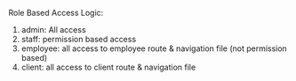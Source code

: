 Role Based Access Logic:
1. admin: All access
2. staff: permission based access
3. employee: all access to employee route & navigation file (not permission based)
4. client: all access to client route & navigation file

